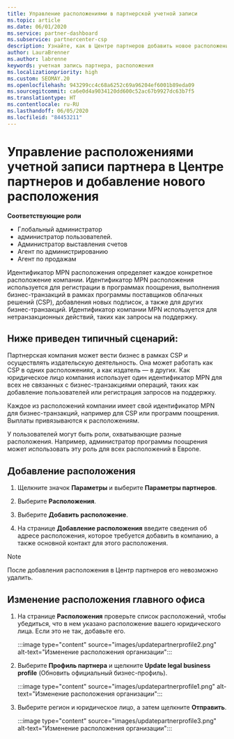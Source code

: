 ```yaml
---
title: Управление расположениями в партнерской учетной записи
ms.topic: article
ms.date: 06/01/2020
ms.service: partner-dashboard
ms.subservice: partnercenter-csp
description: Узнайте, как в Центре партнеров добавить новое расположение и каким образом идентификатор расположения MPN используется в программах поощрений, бизнес-операциях CSP, подписках и других транзакциях.
author: LauraBrenner
ms.author: labrenne
keywords: учетная запись партнера, расположения
ms.localizationpriority: high
ms.custom: SEOMAY.20
ms.openlocfilehash: 943299cc4c68a6252c69a96204ef6001b89eda09
ms.sourcegitcommit: ca6e0d4a9034120dd600c52ac67b9927dc63b7f5
ms.translationtype: HT
ms.contentlocale: ru-RU
ms.lasthandoff: 06/05/2020
ms.locfileid: "84453211"
---
```

# <a name="manage-your-partner-account-locations-in-partner-center-and-add-a-new-location"></a>Управление расположениями учетной записи партнера в Центре партнеров и добавление нового расположения

**Соответствующие роли**
- Глобальный администратор
- администратор пользователей.
- Администратор выставления счетов
- Агент по администрированию
- Агент по продажам

Идентификатор MPN расположения определяет каждое конкретное расположение компании. Идентификатор MPN расположения используется для регистрации в программах поощрения, выполнения бизнес-транзакций в рамках программы поставщиков облачных решений (CSP), добавления новых подписок, а также для других бизнес-транзакций. Идентификатор компании MPN используется для нетранзакционных действий, таких как запросы на поддержку.

## <a name="the-following-is-a-typical-scenario"></a>Ниже приведен типичный сценарий:

Партнерская компания может вести бизнес в рамках CSP и осуществлять издательскую деятельность. Она может работать как CSP в одних расположениях, а как издатель — в других. Как юридическое лицо компания использует один идентификатор MPN для всех не связанных с бизнес-транзакциями операций, таких как добавление пользователей или регистрация запросов на поддержку.


Каждое из расположений компании имеет свой идентификатор MPN для бизнес-транзакций, например для CSP или программ поощрения. Выплаты привязываются к расположениям.

У пользователей могут быть роли, охватывающие разные расположения. Например, администратор программы поощрения может использовать эту роль для всех расположений в Европе.

## <a name="to-add-a-location"></a>Добавление расположения

1. Щелкните значок **Параметры** и выберите **Параметры партнеров**.

2. Выберите **Расположения**.

3. Выберите **Добавить расположение**.  

4. На странице **Добавление расположения** введите сведения об адресе расположения, которое требуется добавить в компанию, а также основной контакт для этого расположения.

> [!NOTE]
> После добавления расположения в Центр партнеров его невозможно удалить.

## <a name="change-legal-headquarters-location"></a>Изменение расположения главного офиса

1. На странице **Расположения** проверьте список расположений, чтобы убедиться, что в нем указано расположение вашего юридического лица. Если это не так, добавьте его.

   :::image type="content" source="images/updatepartnerprofile2.png" alt-text="Изменение расположения организации":::

2. Выберите **Профиль партнера** и щелкните **Update legal business profile** (Обновить официальный бизнес-профиль).

   :::image type="content" source="images/updatepartnerprofile1.png" alt-text="Изменение расположения организации":::

3. Выберите регион и юридическое лицо, а затем щелкните **Отправить**.

   :::image type="content" source="images/updatepartnerprofile3.png" alt-text="Изменение расположения организации":::
